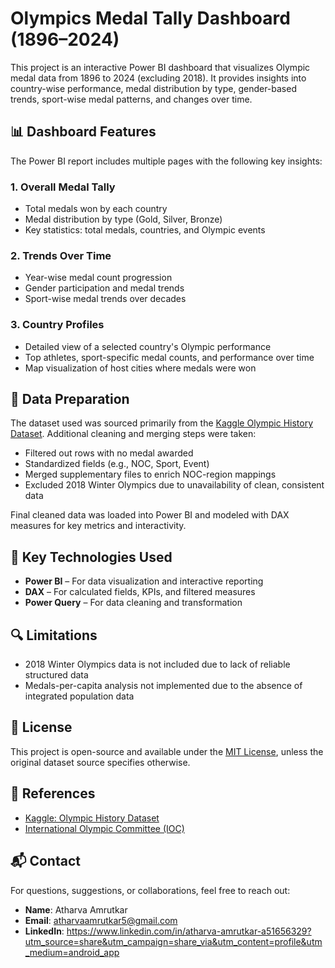 # Olympics Medal Tally Dashboard (1896–2024)

This project is an interactive Power BI dashboard that visualizes Olympic medal data from 1896 to 2024 (excluding 2018). It provides insights into country-wise performance, medal distribution by type, gender-based trends, sport-wise medal patterns, and changes over time.

## 📊 Dashboard Features

The Power BI report includes multiple pages with the following key insights:

### 1. Overall Medal Tally
- Total medals won by each country
- Medal distribution by type (Gold, Silver, Bronze)
- Key statistics: total medals, countries, and Olympic events

### 2. Trends Over Time
- Year-wise medal count progression
- Gender participation and medal trends
- Sport-wise medal trends over decades

### 3. Country Profiles
- Detailed view of a selected country's Olympic performance
- Top athletes, sport-specific medal counts, and performance over time
- Map visualization of host cities where medals were won

## 🧹 Data Preparation

The dataset used was sourced primarily from the [Kaggle Olympic History Dataset](https://www.kaggle.com/datasets/heesoo37/120-years-of-olympic-history-athletes-and-results). Additional cleaning and merging steps were taken:

- Filtered out rows with no medal awarded
- Standardized fields (e.g., NOC, Sport, Event)
- Merged supplementary files to enrich NOC-region mappings
- Excluded 2018 Winter Olympics due to unavailability of clean, consistent data

Final cleaned data was loaded into Power BI and modeled with DAX measures for key metrics and interactivity.

## 🧠 Key Technologies Used

- **Power BI** – For data visualization and interactive reporting
- **DAX** – For calculated fields, KPIs, and filtered measures
- **Power Query** – For data cleaning and transformation


## 🔍 Limitations

- 2018 Winter Olympics data is not included due to lack of reliable structured data
- Medals-per-capita analysis not implemented due to the absence of integrated population data

## 📎 License

This project is open-source and available under the [MIT License](LICENSE), unless the original dataset source specifies otherwise.

## 🔗 References

- [Kaggle: Olympic History Dataset](https://www.kaggle.com/datasets/heesoo37/120-years-of-olympic-history-athletes-and-results)
- [International Olympic Committee (IOC)](https://olympics.com/en/)

## 📬 Contact

For questions, suggestions, or collaborations, feel free to reach out:
- **Name**: Atharva Amrutkar 
- **Email**: atharvaamrutkar5@gmail.com
- **LinkedIn**: https://www.linkedin.com/in/atharva-amrutkar-a51656329?utm_source=share&utm_campaign=share_via&utm_content=profile&utm_medium=android_app
